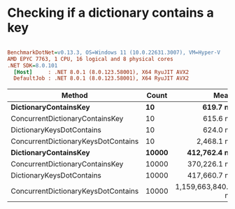 # Checking if a dictionary contains a key


``` ini

BenchmarkDotNet=v0.13.3, OS=Windows 11 (10.0.22631.3007), VM=Hyper-V
AMD EPYC 7763, 1 CPU, 16 logical and 8 physical cores
.NET SDK=8.0.101
  [Host]     : .NET 8.0.1 (8.0.123.58001), X64 RyuJIT AVX2
  DefaultJob : .NET 8.0.1 (8.0.123.58001), X64 RyuJIT AVX2


```
|                              Method | Count |               Mean |           Error |          StdDev |
|------------------------------------ |------ |-------------------:|----------------:|----------------:|
|               **DictionaryContainsKey** |    **10** |           **619.7 ns** |         **2.26 ns** |         **2.12 ns** |
|     ConcurrentDictionaryContainsKey |    10 |           615.6 ns |         2.03 ns |         1.58 ns |
|           DictionaryKeysDotContains |    10 |           624.0 ns |         3.26 ns |         3.05 ns |
| ConcurrentDictionaryKeysDotContains |    10 |         2,468.1 ns |        16.88 ns |        15.79 ns |
|               **DictionaryContainsKey** | **10000** |       **412,762.4 ns** |     **1,805.72 ns** |     **1,689.07 ns** |
|     ConcurrentDictionaryContainsKey | 10000 |       370,226.1 ns |     1,651.52 ns |     1,544.84 ns |
|           DictionaryKeysDotContains | 10000 |       417,660.7 ns |     2,014.34 ns |     1,785.66 ns |
| ConcurrentDictionaryKeysDotContains | 10000 | 1,159,663,840.0 ns | 7,746,638.16 ns | 7,246,210.14 ns |
